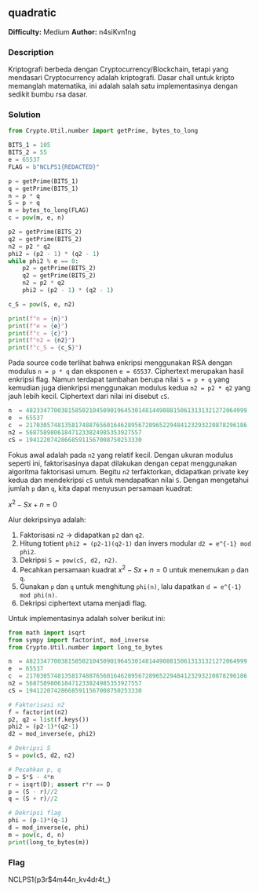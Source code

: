 ## quadratic
**Difficulty:** Medium
**Author:** n4siKvn1ng

### Description
Kriptografi berbeda dengan Cryptocurrency/Blockchain, tetapi yang mendasari Cryptocurrency adalah kriptografi. Dasar chall untuk kripto memanglah matematika, ini adalah salah satu implementasinya dengan sedikit bumbu rsa dasar.

### Solution
```python
from Crypto.Util.number import getPrime, bytes_to_long

BITS_1 = 105
BITS_2 = 55
e = 65537
FLAG = b"NCLPS1{REDACTED}"

p = getPrime(BITS_1)
q = getPrime(BITS_1)
n = p * q
S = p + q
m = bytes_to_long(FLAG)
c = pow(m, e, n)

p2 = getPrime(BITS_2)
q2 = getPrime(BITS_2)
n2 = p2 * q2
phi2 = (p2 - 1) * (q2 - 1)
while phi2 % e == 0:
    p2 = getPrime(BITS_2)
    q2 = getPrime(BITS_2)
    n2 = p2 * q2
    phi2 = (p2 - 1) * (q2 - 1)

c_S = pow(S, e, n2)

print(f"n = {n}")
print(f"e = {e}")
print(f"c = {c}")
print(f"n2 = {n2}")
print(f"c_S = {c_S}")
```

Pada source code terlihat bahwa enkripsi menggunakan RSA dengan modulus `n = p * q` dan eksponen `e = 65537`. Ciphertext merupakan hasil enkripsi flag. Namun terdapat tambahan berupa nilai `S = p + q` yang kemudian juga dienkripsi menggunakan modulus kedua `n2 = p2 * q2` yang jauh lebih kecil. Ciphertext dari nilai ini disebut `cS`.

```python
n  = 482334770038158502104509019645301481449088150613131321272064999
e  = 65537
c  = 217030574813581748876560164628956728965229484123293220878296186
n2 = 568758980618471233824985353927557
cS = 194122074286685911567008750253330
```

Fokus awal adalah pada `n2` yang relatif kecil. Dengan ukuran modulus seperti ini, faktorisasinya dapat dilakukan dengan cepat menggunakan algoritma faktorisasi umum. Begitu `n2` terfaktorkan, didapatkan private key kedua dan mendekripsi `cS` untuk mendapatkan nilai `S`. Dengan mengetahui jumlah `p` dan `q`, kita dapat menyusun persamaan kuadrat:

$x^2 - Sx + n = 0$

Alur dekripsinya adalah:

1. Faktorisasi `n2` -> didapatkan `p2` dan `q2`.
2. Hitung totient `phi2 = (p2-1)(q2-1)` dan invers modular `d2 = e^{-1} mod phi2`.
3. Dekripsi `S = pow(cS, d2, n2)`.
4. Pecahkan persamaan kuadrat $x^2 - Sx + n = 0$ untuk menemukan `p` dan `q`.
5. Gunakan `p` dan `q` untuk menghitung `phi(n)`, lalu dapatkan `d = e^{-1} mod phi(n)`.
6. Dekripsi ciphertext utama menjadi flag.

Untuk implementasinya adalah solver berikut ini:

```python
from math import isqrt
from sympy import factorint, mod_inverse
from Crypto.Util.number import long_to_bytes

n  = 482334770038158502104509019645301481449088150613131321272064999
e  = 65537
c  = 217030574813581748876560164628956728965229484123293220878296186
n2 = 568758980618471233824985353927557
cS = 194122074286685911567008750253330

# Faktorisasi n2
f = factorint(n2)
p2, q2 = list(f.keys())
phi2 = (p2-1)*(q2-1)
d2 = mod_inverse(e, phi2)

# Dekripsi S
S = pow(cS, d2, n2)

# Pecahkan p, q
D = S*S - 4*n
r = isqrt(D); assert r*r == D
p = (S - r)//2
q = (S + r)//2

# Dekripsi flag
phi = (p-1)*(q-1)
d = mod_inverse(e, phi)
m = pow(c, d, n)
print(long_to_bytes(m))
```

### Flag
NCLPS1{p3r$4m44n_kv4dr4t_}
